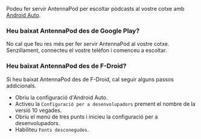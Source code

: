 Podeu fer servir AntennaPod per escoltar pòdcasts al vostre cotxe amb [Android Auto](https://www.android.com/auto/).

### Heu baixat AntennaPod des de **Google Play**?

No cal que feu res més per fer servir AntennaPod al vostre cotxe. Senzillament, connecteu el vostre telèfon i comenceu a escoltar.

### Heu baixat AntennaPod des de **F-Droid**?

Si heu baixat AntennaPod des de F-Droid, cal seguir alguns passos addicionals.

- Obriu la configuració d'Android Auto.
- Activeu la `Configuració per a desenvolupadors` prement el nombre de la versió 10 vegades.
- Obriu el menú de tres punts i inicieu la configuració per a desenvolupadors.
- Habiliteu `Fonts desconegudes`.
